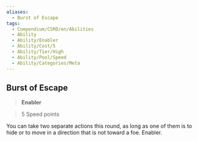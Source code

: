 ```yaml
---
aliases:
  - Burst of Escape
tags:
  - Compendium/CSRD/en/Abilities
  - Ability
  - Ability/Enabler
  - Ability/Cost/5
  - Ability/Tier/High
  - Ability/Pool/Speed
  - Ability/Categories/Meta
---
```

    
      
## Burst of Escape      
>**Enabler**      
>5 Speed points    
      
You can take two separate actions this round, as long as one of them is to hide or to move in a direction that is not toward a foe. Enabler.